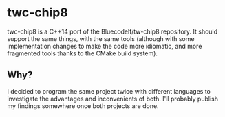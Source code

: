 # twc-chip8

twc-chip8 is a C++14 port of the Bluecodelf/tw-chip8 repository.
It should support the same things, with the same tools (although with some implementation changes to make the code more idiomatic, and more fragmented tools thanks to the CMake build system).

## Why?

I decided to program the same project twice with different languages to investigate the advantages and inconvenients of both.
I'll probably publish my findings somewhere once both projects are done.